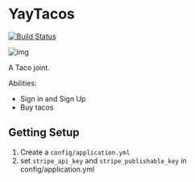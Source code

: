 YayTacos
=========

[![Build Status](https://travis-ci.org/tiy-hou-q3-2015-rails/yay-tacos.svg?branch=master)](https://travis-ci.org/tiy-hou-q3-2015-rails/yay-tacos)

![img](https://media.giphy.com/media/4Yd8LkFp0jZew/giphy.gif)

A Taco joint.


Abilities:

* Sign in and Sign Up
* Buy tacos


Getting Setup
---------------

1. Create a `config/application.yml`
1. set `stripe_api_key` and `stripe_publishable_key` in config/application.yml
